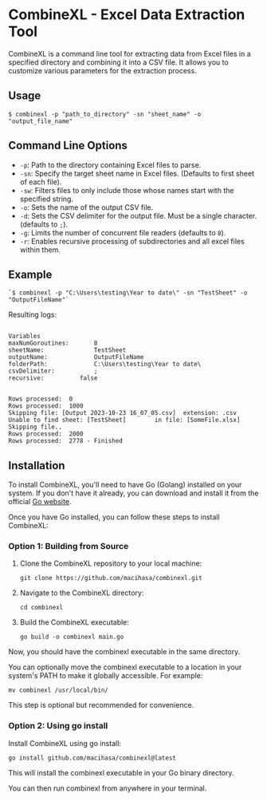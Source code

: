 # CombineXL - Excel Data Extraction Tool

CombineXL is a command line tool for extracting data from Excel files in a specified directory and combining it into a CSV file. It allows you to customize various parameters for the extraction process.

## Usage

```
$ combinexl -p "path_to_directory" -sn "sheet_name" -o "output_file_name"
```

## Command Line Options

- `-p`: Path to the directory containing Excel files to parse.
- `-sn`: Specify the target sheet name in Excel files. (Defaults to first sheet of each file).
- `-sw`: Filters files to only include those whose names start with the specified string.
- `-o`: Sets the name of the output CSV file.
- `-d`: Sets the CSV delimiter for the output file. Must be a single character. (defaults to `;`).
- `-g`: Limits the number of concurrent file readers (defaults to `8`).
- `-r`: Enables recursive processing of subdirectories and all excel files within them.

## Example

```
`$ combinexl -p "C:\Users\testing\Year to date\" -sn "TestSheet" -o "OutputFileName"`
```

Resulting logs:

```

Variables
maxNumGoroutines:       8
sheetName:              TestSheet
outputName:             OutputFileName
folderPath:             C:\Users\testing\Year to date\
csvDelimiter:           ;
recursive:   		false


Rows processed:  0
Rows processed:  1000
Skipping file: [Output 2023-10-23 16_07_05.csv]  extension: .csv
Unable to find sheet: [TestSheet]        in file: [SomeFile.xlsx]            Skipping file..
Rows processed:  2000
Rows processed:  2778 - Finished

```

## Installation

To install CombineXL, you'll need to have Go (Golang) installed on your system. If you don't have it already, you can download and install it from the official [Go website](https://golang.org/dl/).

Once you have Go installed, you can follow these steps to install CombineXL:

### Option 1: Building from Source

1. Clone the CombineXL repository to your local machine:

   ```shell
   git clone https://github.com/macihasa/combinexl.git
   ```
2. Navigate to the CombineXL directory:

   ```shell
   cd combinexl
   ```
3. Build the CombineXL executable:

   ```shell
   go build -o combinexl main.go
   ```

Now, you should have the combinexl executable in the same directory.

You can optionally move the combinexl executable to a location in your system's PATH to make it globally accessible. For example:

```shell
mv combinexl /usr/local/bin/
```

This step is optional but recommended for convenience.

### Option 2: Using go install

Install CombineXL using go install:

```shell
go install github.com/macihasa/combinexl@latest
```

This will install the combinexl executable in your Go binary directory.

You can then run combinexl from anywhere in your terminal.
